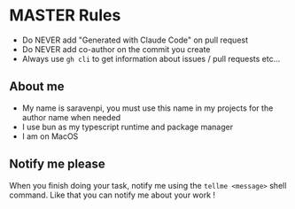 # MASTER Rules

- Do NEVER add "Generated with Claude Code" on pull request
- Do NEVER add co-author on the commit you create
- Always use `gh cli` to get information about issues / pull requests etc...

## About me
- My name is saravenpi, you must use this name in my projects for the author name when needed
- I use bun as my typescript runtime and package manager
- I am on MacOS

## Notify me please
When you finish doing your task, notify me using the `tellme <message>` shell command.
Like that you can notify me about your work !
